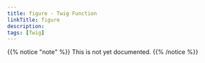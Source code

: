 ```yaml
---
title: figure - Twig Function
linkTitle: figure
description:
tags: [Twig]
---
```


{{% notice "note" %}}
This is not yet documented.
{{% /notice %}}